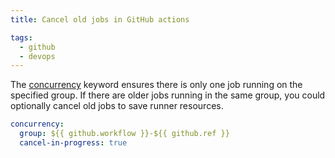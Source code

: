 ```yaml
---
title: Cancel old jobs in GitHub actions

tags:
  - github
  - devops
---
```

The [concurrency](https://docs.github.com/en/actions/using-jobs/using-concurrency) keyword ensures there is only one job running on the specified group. If there are older jobs running in the same group, you could optionally cancel old jobs to save runner resources.

```yaml
concurrency:
  group: ${{ github.workflow }}-${{ github.ref }}
  cancel-in-progress: true
```

